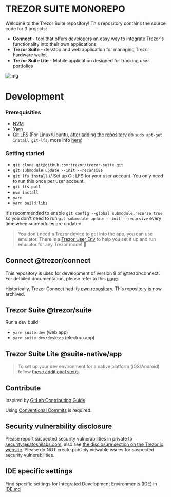 # TREZOR SUITE MONOREPO

Welcome to the Trezor Suite repository! This repository contains the source code for 3 projects:

-   **Connect** - tool that offers developers an easy way to integrate Trezor's functionality into their own applications
-   **Trezor Suite** - desktop and web application for managing Trezor hardware wallet
-   **Trezor Suite Lite** - Mobile application designed for tracking user portfolios

![img](https://repository-images.githubusercontent.com/148657224/439f6100-765f-11e9-9bff-b725eef3c4a6)

# Development

### Prerequisities

-   [NVM](https://github.com/nvm-sh/nvm)
-   [Yarn](https://yarnpkg.com/lang/en/docs/install/)
-   [Git LFS](https://git-lfs.github.com/) (For Linux/Ubuntu, [after adding the repository](https://packagecloud.io/github/git-lfs/install) do `sudo apt-get install git-lfs`, more info [here](https://github.com/git-lfs/git-lfs/blob/main/INSTALLING.md))

### Getting started

-   `git clone git@github.com:trezor/trezor-suite.git`
-   `git submodule update --init --recursive`
-   `git lfs install` // Set up Git LFS for your user account. You only need to run this once per user account.
-   `git lfs pull`
-   `nvm install`
-   `yarn`
-   `yarn build:libs`

It's recommended to enable `git config --global submodule.recurse true` so you don't need to run `git submodule update --init --recursive` every time when submodules are updated.

> You don't need a Trezor device to get into the app, you can use emulator. There is a [Trezor User Env](https://github.com/trezor/trezor-user-env) to help you set it up and run emulator for any Trezor model 🎉

## **Connect** @trezor/connect

This repository is used for development of version 9 of @trezor/connect. For detailed documentation, please refer to this [page](./docs/packages/connect/index.md).

Historically, Trezor Connect had its [own repository](https://github.com/trezor/connect). This repository is now archived.

## **Trezor Suite** @trezor/suite

Run a dev build:

-   `yarn suite:dev` (web app)
-   `yarn suite:dev:desktop` (electron app)

## **Trezor Suite Lite** @suite-native/app

> To set up your dev environment for a native platform (iOS/Android) follow [these additional steps](https://github.com/trezor/trezor-suite/tree/develop/suite-native/app#prerequisites).

## Contribute

Inspired by [GitLab Contributing Guide](https://docs.gitlab.com/ee/development/contributing/)

Using [Conventional Commits](COMMITS.md) is required.

## Security vulnerability disclosure

Please report suspected security vulnerabilities in private to [security@satoshilabs.com](mailto:security@satoshilabs.com), also see [the disclosure section on the Trezor.io website](https://trezor.io/support/a/how-to-report-a-security-issue). Please do NOT create publicly viewable issues for suspected security vulnerabilities.

## IDE specific settings

Find specific settings for Integrated Development Environments (IDE) in [IDE.md](./IDE.md)
